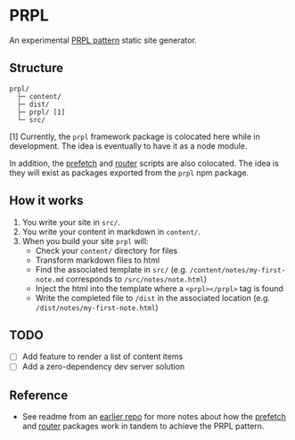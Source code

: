 # PRPL
An experimental [PRPL pattern](https://web.dev/apply-instant-loading-with-prpl/) static site generator.

## Structure
```
prpl/
  ├─ content/
  ├─ dist/
  ├─ prpl/ [1]
  └─ src/
```

[1] Currently, the `prpl` framework package is colocated here while in development. The idea is eventually to have it as a node module.

In addition, the [prefetch](/src/prefetch.js) and [router](/src/router.js) scripts are also colocated. The idea is they will exist as packages exported from the `prpl` npm package.

## How it works
1. You write your site in `src/`.
2. You write your content in markdown in `content/`.
3. When you build your site `prpl` will:
    - Check your `content/` directory for files
    - Transform markdown files to html
    - Find the associated template in `src/` (e.g. `/content/notes/my-first-note.md` corresponds to `/src/notes/note.html`)
    - Inject the html into the template where a `<prpl></prpl>` tag is found
    - Write the completed file to `/dist` in the associated location (e.g. `/dist/notes/my-first-note.html`)

## TODO
- [ ] Add feature to render a list of content items
- [ ] Add a zero-dependency dev server solution

## Reference
- See readme from an [earlier repo](https://github.com/tyhopp/prpl-html) for more notes about how the [prefetch](/src/prefetch.js) and [router](/src/router.js) packages work in tandem to achieve the PRPL pattern.